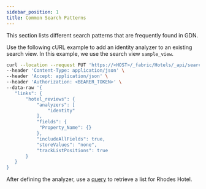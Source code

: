 ```yaml
---
sidebar_position: 1
title: Common Search Patterns
---
```


This section lists different search patterns that are frequently found in GDN.

Use the following cURL example to add an identity analyzer to an existing search view. In this example, we use the search view `sample_view`.

```bash
curl --location --request PUT 'https://<HOST>/_fabric/Hotels/_api/search/view/sample_view/properties' \
--header 'Content-Type: application/json' \
--header 'Accept: application/json' \
--header 'Authorization: <BEARER_TOKEN>' \
--data-raw '{
   "links": {
       "hotel_reviews": {
           "analyzers": [
               "identity"
           ],
           "fields": {
            "Property_Name": {}
           },
           "includeAllFields": true,
           "storeValues": "none",
           "trackListPositions": true
       }
   }
}
```

After defining the analyzer, use a [query](../../../queries/index.md) to retrieve a list for Rhodes Hotel.